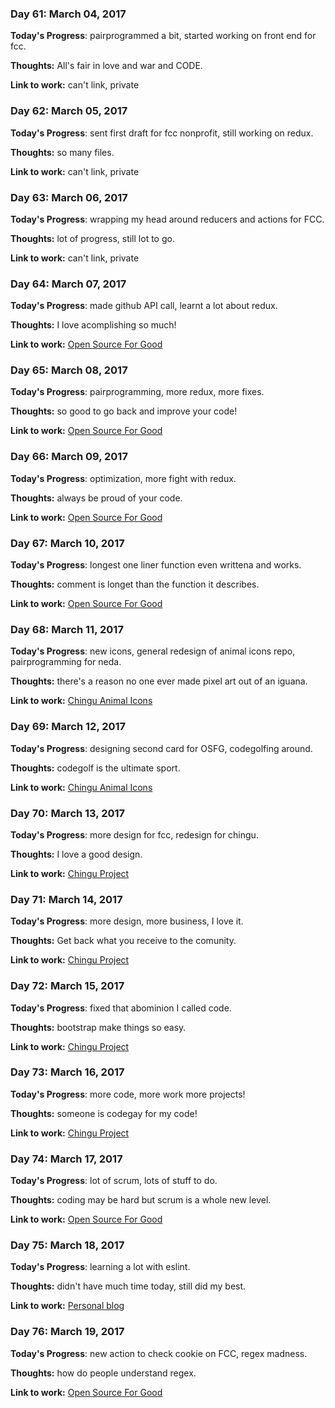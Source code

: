 ### Day 61: March 04, 2017

**Today's Progress**: pairprogrammed a bit, started working on front end for fcc.

**Thoughts:** All's fair in love and war and CODE.

**Link to work:** can't link, private

### Day 62: March 05, 2017

**Today's Progress**: sent first draft for fcc nonprofit, still working on redux.

**Thoughts:** so many files.

**Link to work:** can't link, private

### Day 63: March 06, 2017

**Today's Progress**: wrapping my head around reducers and actions for FCC.

**Thoughts:** lot of progress, still lot to go.

**Link to work:** can't link, private

### Day 64: March 07, 2017

**Today's Progress**: made github API call, learnt a lot about redux.

**Thoughts:** I love acomplishing so much!

**Link to work:** [Open Source For Good](https://github.com/freeCodeCamp/open-source-for-good-directory)

### Day 65: March 08, 2017

**Today's Progress**: pairprogramming, more redux, more fixes.

**Thoughts:** so good to go back and improve your code!

**Link to work:** [Open Source For Good](https://github.com/freeCodeCamp/open-source-for-good-directory)

### Day 66: March 09, 2017

**Today's Progress**: optimization, more fight with redux.

**Thoughts:** always be proud of your code.

**Link to work:** [Open Source For Good](https://github.com/freeCodeCamp/open-source-for-good-directory)

### Day 67: March 10, 2017

**Today's Progress**: longest one liner function even writtena and works.

**Thoughts:** comment is longet than the function it describes.

**Link to work:** [Open Source For Good](https://github.com/freeCodeCamp/open-source-for-good-directory)

### Day 68: March 11, 2017

**Today's Progress**: new icons, general redesign of animal icons repo, pairprogramming for neda.

**Thoughts:** there's a reason no one ever made pixel art out of an iguana.

**Link to work:** [Chingu Animal Icons](https://github.com/Kornil/Chingu-Animal-Icons)

### Day 69: March 12, 2017

**Today's Progress**: designing second card for OSFG, codegolfing around.

**Thoughts:** codegolf is the ultimate sport.

**Link to work:** [Chingu Animal Icons](https://github.com/Kornil/Chingu-Animal-Icons)

### Day 70: March 13, 2017

**Today's Progress**: more design for fcc, redesign for chingu.

**Thoughts:** I love a good design.

**Link to work:** [Chingu Project](https://github.com/Kornil/project-chingu)

### Day 71: March 14, 2017

**Today's Progress**: more design, more business, I love it.

**Thoughts:** Get back what you receive to the comunity.

**Link to work:** [Chingu Project](https://github.com/Kornil/project-chingu)

### Day 72: March 15, 2017

**Today's Progress**: fixed that abominion I called code.

**Thoughts:** bootstrap make things so easy.

**Link to work:** [Chingu Project](https://github.com/Kornil/project-chingu)

### Day 73: March 16, 2017

**Today's Progress**: more code, more work more projects!

**Thoughts:** someone is codegay for my code!

**Link to work:** [Chingu Project](https://github.com/Kornil/project-chingu)

### Day 74: March 17, 2017

**Today's Progress**: lot of scrum, lots of stuff to do.

**Thoughts:** coding may be hard but scrum is a whole new level.

**Link to work:** [Open Source For Good](https://github.com/freeCodeCamp/open-source-for-good-directory)

### Day 75: March 18, 2017

**Today's Progress**: learning a lot with eslint.

**Thoughts:** didn't have much time today, still did my best.

**Link to work:** [Personal blog](https://github.com/Kornil/personal-blog)

### Day 76: March 19, 2017

**Today's Progress**: new action to check cookie on FCC, regex madness.

**Thoughts:** how do people understand regex.

**Link to work:** [Open Source For Good](https://github.com/freeCodeCamp/open-source-for-good-directory)
